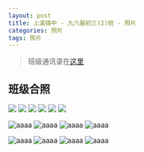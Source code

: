 ```yaml
---
layout: post
title: 上溪镇中 - 九六届初三(2)班 - 照片
categories: 照片
tags: 照片
---
```

> 班级通讯录在[这里](http://shangxi2ban.github.io/20140602-tongxunlu/)

## 班级合照

<img src="/media/photo/all1.jpg" class="old" />

<img src="/media/photo/all1-name.jpg" class="old" />

<img src="/media/photo/all2.jpg" class="old" />

<img src="/media/photo/all3.jpg" class="old" />

<img src="/media/photo/all4.jpg" class="old" />

<img src="/media/photo/im4.jpg" class="old" />

![aaaa](/media/photo/im1.jpg)
![aaaa](/media/photo/im2.jpg)
![aaaa](/media/photo/im3.jpg)
![aaaa](/media/photo/im5.jpg)

![aaaa](/media/photo/wff.jpg)
![aaaa](/media/photo/lsl.jpg)
![aaaa](/media/photo/ljy.jpg)
![aaaa](/media/photo/n1.jpg)

